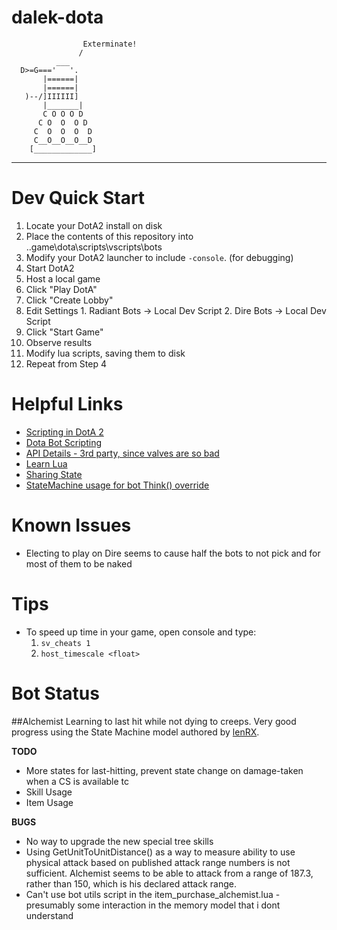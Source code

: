 # dalek-dota
                    Exterminate!
                   /
              ___
      D>=G==='   '.
           |======|
           |======|
       )--/]IIIIII]
           |_______|
           C O O O D
          C O  O  O D
         C  O  O  O  D
         C__O__O__O__D
        [_____________]

---
# Dev Quick Start
1. Locate your DotA2 install on disk
2. Place the contents of this repository into ..game\dota\scripts\vscripts\bots
3. Modify your DotA2 launcher to include `-console`. (for debugging)
4. Start DotA2
5. Host a local game
  1. Click "Play DotA"
  2. Click "Create Lobby"
  3. Edit Settings
    1. Radiant Bots -> Local Dev Script
    2. Dire Bots -> Local Dev Script
  4. Click "Start Game"
5. Observe results
5. Modify lua scripts, saving them to disk
6. Repeat from Step 4

# Helpful Links
* [Scripting in DotA 2](https://developer.valvesoftware.com/wiki/Dota_2_Workshop_Tools/Scripting)
* [Dota Bot Scripting](https://developer.valvesoftware.com/wiki/Dota_Bot_Scripting)
* [API Details - 3rd party, since valves are so bad](http://docs.moddota.com/lua_bots/)
* [Learn Lua](https://learnxinyminutes.com/docs/lua/)
* [Sharing State](http://dev.dota2.com/showthread.php?t=275238)
* [StateMachine usage for bot Think() override](https://github.com/lenLRX/dota2Bots/blob/master/bot_lina.lua)


# Known Issues
* Electing to play on Dire seems to cause half the bots to not pick and for most of them to be naked

# Tips
* To speed up time in your game, open console and type:
    1. `sv_cheats 1`
    2. `host_timescale <float>`

# Bot Status

##Alchemist
Learning to last hit while not dying to creeps. Very good progress using the State Machine model authored 
by [lenRX](https://github.com/lenLRX/dota2Bots/blob/master/bot_lina.lua).

**TODO**
* More states for last-hitting, prevent state change on damage-taken when a CS is available tc
* Skill Usage
* Item Usage

**BUGS**
* No way to upgrade the new special tree skills
* Using GetUnitToUnitDistance() as a way to measure ability to use physical attack based on published attack range numbers is not sufficient. Alchemist seems to be able to attack from a range of 187.3, rather than 150, which is his declared attack range.
* Can't use bot utils script in the item_purchase_alchemist.lua - presumably some interaction in the memory model that i dont understand
